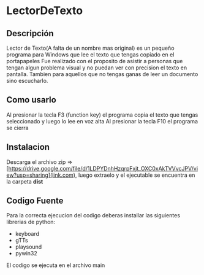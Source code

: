 # LectorDeTexto
## Descripción
Lector de Texto(A falta de un nombre mas original) es un pequeño programa para Windows que lee el texto que tengas copiado en el portapapeles
Fue realizado con el proposito de asistir a personas que tengan algun problema visual y no puedan ver con precision el texto en pantalla. 
Tambien para aquellos que no tengas ganas de leer un documento sino escucharlo.

## Como usarlo
Al presionar la tecla F3 (function key) el programa copia el texto que tengas seleccionado y luego lo lee en voz alta
Al presionar la tecla F10 el programa se cierra

## Instalacion
Descarga el archivo zip => [https://drive.google.com/file/d/1LDPYDnhHzqrpFxjt_OXC0xAkTVVvcJPV/view?usp=sharing](link.com), 
luego extraelo y el ejecutable se encuentra en la carpeta **dist**


## Codigo Fuente
Para la correcta ejecucion del codigo deberas installar las siguientes librerias de python:
 * keyboard
 * gTTs
 * playsound
 * pywin32
>
El codigo se ejecuta en el archivo main
